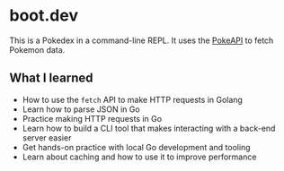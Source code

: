# boot.dev

This is a Pokedex in a command-line REPL.
It uses the [PokeAPI](https://pokeapi.co/) to fetch Pokemon data.

## What I learned

- How to use the `fetch` API to make HTTP requests in Golang
- Learn how to parse JSON in Go
- Practice making HTTP requests in Go
- Learn how to build a CLI tool that makes interacting with a back-end server easier
- Get hands-on practice with local Go development and tooling
- Learn about caching and how to use it to improve performance
